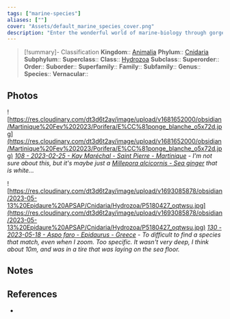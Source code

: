 ```yaml
---
tags: ["marine-species"]
aliases: [""]
cover: "Assets/default_marine_species_cover.png"
description: "Enter the wonderful world of marine-biology through gorgeous underwater pictures of marine animals. Hydrozoa are animals from the Cnidaria phylum, which is the phylum that encompasses jellyfishes, gorgonians, and corals. They often look like little branches."
---
```

> [!summary]- Classification
**Kingdom**:: [Animalia](Animalia.md)
**Phylum**:: [Cnidaria](Cnidaria.md)
**Subphylum**:: 
**Superclass**::
**Class**:: [Hydrozoa](Hydrozoa.md)
**Subclass**::
**Superorder**::
**Order**::
**Suborder**::
**Superfamily**::
**Family**::
**Subfamily**::
**Genus**::
**Species**::
**Vernacular**::

## Photos
![https://res.cloudinary.com/dt3d6t2ay/image/upload/v1681652000/obsidian/Martinique%20Fev%202023/Porifera/E%CC%81ponge_blanche_o5x72d.jpg](https://res.cloudinary.com/dt3d6t2ay/image/upload/v1681652000/obsidian/Martinique%20Fev%202023/Porifera/E%CC%81ponge_blanche_o5x72d.jpg)
*[108 - 2023-02-25 - Kay Maréchal - Saint Pierre - Martinique](108%20-%202023-02-25%20-%20Kay%20Maréchal%20-%20Saint%20Pierre%20-%20Martinique.md) - I'm not sure about this, but it's maybe just a [Millepora alcicornis - Sea ginger](Millepora%20alcicornis%20-%20Sea%20ginger.md) that is white...*

![https://res.cloudinary.com/dt3d6t2ay/image/upload/v1693085878/obsidian/2023-05-13%20Epidaure%20APSAP/Cnidaria/Hydrozoa/P5180427_oqtwsu.jpg](https://res.cloudinary.com/dt3d6t2ay/image/upload/v1693085878/obsidian/2023-05-13%20Epidaure%20APSAP/Cnidaria/Hydrozoa/P5180427_oqtwsu.jpg)
*[130 - 2023-05-18 - Aspo faro - Epidaurus - Greece](130%20-%202023-05-18%20-%20Aspo%20faro%20-%20Epidaurus%20-%20Greece.md) - To difficult to find a species that match, even when I zoom. Too specific. It wasn't very deep, I think about 10m, and was in a tire that was laying on the sea floor.*
## Notes

## References
- 